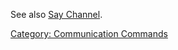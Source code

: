 See also [Say Channel](Say_Channel.md "wikilink").

[Category: Communication
Commands](Category:_Communication_Commands "wikilink")
